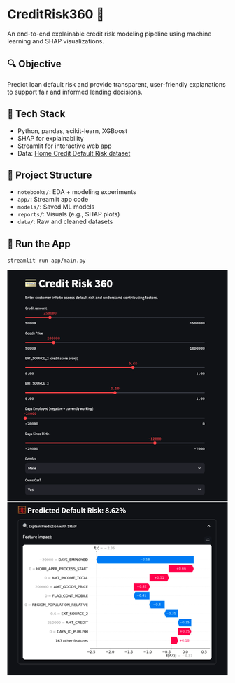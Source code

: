 # CreditRisk360 🚦
An end-to-end explainable credit risk modeling pipeline using machine learning and SHAP visualizations.

## 🔍 Objective
Predict loan default risk and provide transparent, user-friendly explanations to support fair and informed lending decisions.

## 🧰 Tech Stack
- Python, pandas, scikit-learn, XGBoost
- SHAP for explainability
- Streamlit for interactive web app
- Data: [Home Credit Default Risk dataset](https://www.kaggle.com/competitions/home-credit-default-risk/data)

## 📁 Project Structure
- `notebooks/`: EDA + modeling experiments
- `app/`: Streamlit app code
- `models/`: Saved ML models
- `reports/`: Visuals (e.g., SHAP plots)
- `data/`: Raw and cleaned datasets

## 🚀 Run the App
```bash
streamlit run app/main.py
```

![App Screenshot](Images/AppDemo1.png)
![App Screenshot](Images/AppDemo2.png)


